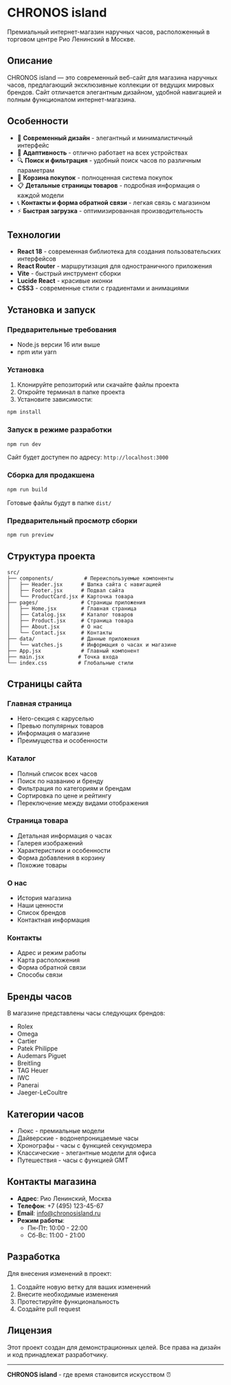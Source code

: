 # CHRONOS island

Премиальный интернет-магазин наручных часов, расположенный в торговом центре Рио Ленинский в Москве.

## Описание

CHRONOS island — это современный веб-сайт для магазина наручных часов, предлагающий эксклюзивные коллекции от ведущих мировых брендов. Сайт отличается элегантным дизайном, удобной навигацией и полным функционалом интернет-магазина.

## Особенности

- 🎨 **Современный дизайн** - элегантный и минималистичный интерфейс
- 📱 **Адаптивность** - отлично работает на всех устройствах
- 🔍 **Поиск и фильтрация** - удобный поиск часов по различным параметрам
- 🛒 **Корзина покупок** - полноценная система покупок
- 📋 **Детальные страницы товаров** - подробная информация о каждой модели
- 📞 **Контакты и форма обратной связи** - легкая связь с магазином
- ⚡ **Быстрая загрузка** - оптимизированная производительность

## Технологии

- **React 18** - современная библиотека для создания пользовательских интерфейсов
- **React Router** - маршрутизация для одностраничного приложения
- **Vite** - быстрый инструмент сборки
- **Lucide React** - красивые иконки
- **CSS3** - современные стили с градиентами и анимациями

## Установка и запуск

### Предварительные требования

- Node.js версии 16 или выше
- npm или yarn

### Установка

1. Клонируйте репозиторий или скачайте файлы проекта
2. Откройте терминал в папке проекта
3. Установите зависимости:

```bash
npm install
```

### Запуск в режиме разработки

```bash
npm run dev
```

Сайт будет доступен по адресу: `http://localhost:3000`

### Сборка для продакшена

```bash
npm run build
```

Готовые файлы будут в папке `dist/`

### Предварительный просмотр сборки

```bash
npm run preview
```

## Структура проекта

```
src/
├── components/          # Переиспользуемые компоненты
│   ├── Header.jsx      # Шапка сайта с навигацией
│   ├── Footer.jsx      # Подвал сайта
│   └── ProductCard.jsx # Карточка товара
├── pages/              # Страницы приложения
│   ├── Home.jsx        # Главная страница
│   ├── Catalog.jsx     # Каталог товаров
│   ├── Product.jsx     # Страница товара
│   ├── About.jsx       # О нас
│   └── Contact.jsx     # Контакты
├── data/               # Данные приложения
│   └── watches.js      # Информация о часах и магазине
├── App.jsx             # Главный компонент
├── main.jsx           # Точка входа
└── index.css          # Глобальные стили
```

## Страницы сайта

### Главная страница
- Hero-секция с каруселью
- Превью популярных товаров
- Информация о магазине
- Преимущества и особенности

### Каталог
- Полный список всех часов
- Поиск по названию и бренду
- Фильтрация по категориям и брендам
- Сортировка по цене и рейтингу
- Переключение между видами отображения

### Страница товара
- Детальная информация о часах
- Галерея изображений
- Характеристики и особенности
- Форма добавления в корзину
- Похожие товары

### О нас
- История магазина
- Наши ценности
- Список брендов
- Контактная информация

### Контакты
- Адрес и режим работы
- Карта расположения
- Форма обратной связи
- Способы связи

## Бренды часов

В магазине представлены часы следующих брендов:
- Rolex
- Omega
- Cartier
- Patek Philippe
- Audemars Piguet
- Breitling
- TAG Heuer
- IWC
- Panerai
- Jaeger-LeCoultre

## Категории часов

- Люкс - премиальные модели
- Дайверские - водонепроницаемые часы
- Хронографы - часы с функцией секундомера
- Классические - элегантные модели для офиса
- Путешествия - часы с функцией GMT

## Контакты магазина

- **Адрес**: Рио Ленинский, Москва
- **Телефон**: +7 (495) 123-45-67
- **Email**: info@chronosisland.ru
- **Режим работы**: 
  - Пн-Пт: 10:00 - 22:00
  - Сб-Вс: 11:00 - 21:00

## Разработка

Для внесения изменений в проект:

1. Создайте новую ветку для ваших изменений
2. Внесите необходимые изменения
3. Протестируйте функциональность
4. Создайте pull request

## Лицензия

Этот проект создан для демонстрационных целей. Все права на дизайн и код принадлежат разработчику.

---

**CHRONOS island** - где время становится искусством ⏰

